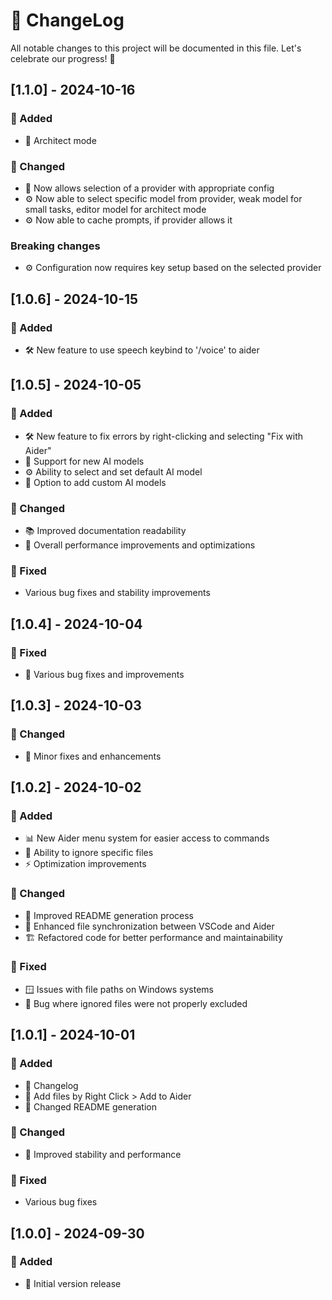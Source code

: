 # 🚀 ChangeLog

All notable changes to this project will be documented in this file. Let's celebrate our progress! 🎉
## [1.1.0] - 2024-10-16
### 🌟 Added
- 🚀 Architect mode
### 🔧 Changed
- 🤖 Now allows selection of a provider with appropriate config
- ⚙️ Now able to select specific model from provider, weak model for small tasks, editor model for architect mode
- ⚙️ Now able to cache prompts, if provider allows it 
### Breaking changes
- ⚙️ Configuration now requires key setup based on the selected provider
## [1.0.6] - 2024-10-15
### 🌟 Added
- 🛠️ New feature to use speech keybind to '/voice' to aider

## [1.0.5] - 2024-10-05

### 🌟 Added
- 🛠️ New feature to fix errors by right-clicking and selecting "Fix with Aider"
- 🤖 Support for new AI models
- ⚙️ Ability to select and set default AI model
- 🔧 Option to add custom AI models

### 🔧 Changed
- 📚 Improved documentation readability
- 🚀 Overall performance improvements and optimizations

### 🐛 Fixed
- Various bug fixes and stability improvements

## [1.0.4] - 2024-10-04

### 🐛 Fixed
- 🔧 Various bug fixes and improvements

## [1.0.3] - 2024-10-03

### 🔧 Changed
- 🐛 Minor fixes and enhancements

## [1.0.2] - 2024-10-02

### 🌟 Added
- 📊 New Aider menu system for easier access to commands
- 🚫 Ability to ignore specific files
- ⚡ Optimization improvements

### 🔧 Changed
- 📝 Improved README generation process
- 🔄 Enhanced file synchronization between VSCode and Aider
- 🏗️ Refactored code for better performance and maintainability

### 🐛 Fixed
- 🪟 Issues with file paths on Windows systems
- 🚫 Bug where ignored files were not properly excluded

## [1.0.1] - 2024-10-01

### 🌟 Added
- 📜 Changelog
- 📁 Add files by Right Click > Add to Aider
- 📝 Changed README generation

### 🔧 Changed
- 🚀 Improved stability and performance

### 🐛 Fixed
- Various bug fixes

## [1.0.0] - 2024-09-30

### 🎉 Added
- 🚀 Initial version release
